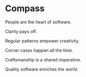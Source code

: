 # Compass

People are the heart of software.

Clarity pays off.

Regular patterns empower creativity.

Corner cases happen all the time.

Craftsmanship is a shared imperative.

Quality software enriches the world.